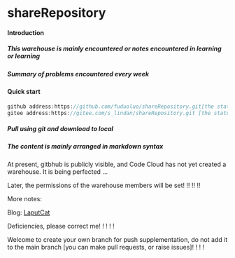 # shareRepository

#### Introduction

##### This warehouse is mainly encountered or notes encountered in learning or learning

##### Summary of problems encountered every week

#### Quick start

```js
github address:https://github.com/fuduoluo/shareRepository.git[the status is private]
gitee address:https://gitee.com/s_lindan/shareRepository.git [the status is private.but you can git clone it,if you are the respository member.]
```

##### Pull using git and download to local

##### The content is mainly arranged in markdown syntax

At present, gitbhub is publicly visible, and Code Cloud has not yet created a warehouse. It is being perfected ...

Later, the permissions of the warehouse members will be set! !! !! !!

More notes:

Blog: [LaputCat](https://www.phpcoder.club/)

Deficiencies, please correct me! ! ! ! !

Welcome to create your own branch for push supplementation, do not add it to the main branch [you can make pull requests, or raise issues]! ! ! !